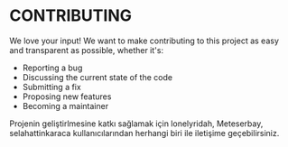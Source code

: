 # CONTRIBUTING
We love your input! We want to make contributing to this project as easy and transparent as possible, whether it's:
<ul>
    <li>Reporting a bug</li>
    <li>Discussing the current state of the code</li>
    <li>Submitting a fix</li>
    <li>Proposing new features</li>
    <li>Becoming a maintainer</li>
</ul>

Projenin geliştirlmesine katkı sağlamak için lonelyridah, Meteserbay, selahattinkaraca kullanıcılarından herhangi biri ile iletişime geçebilirsiniz. 
